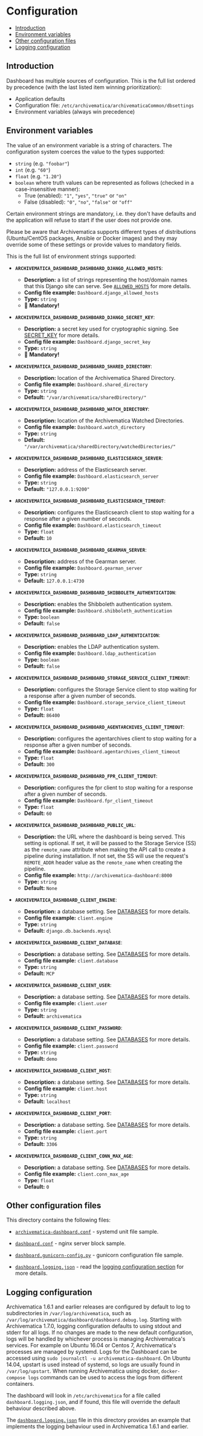 # Configuration

- [Introduction](#introduction)
- [Environment variables](#environment-variables)
- [Other configuration files](#other-configuration-files)
- [Logging configuration](#logging-configuration)

## Introduction

Dashboard has multiple sources of configuration. This is the full list ordered
by precedence (with the last listed item winning prioritization):

- Application defaults
- Configuration file: `/etc/archivematica/archivematicaCommon/dbsettings`
- Environment variables (always win precedence)

## Environment variables

The value of an environment variable is a string of characters. The
configuration system coerces the value to the types supported:

- `string` (e.g. `"foobar"`)
- `int` (e.g. `"60"`)
- `float` (e.g. `"1.20"`)
- `boolean` where truth values can be represented as follows (checked in a
case-insensitive manner):
    - True (enabled):  `"1"`, `"yes"`, `"true"` or `"on"`
    - False (disabled): `"0"`, `"no"`, `"false"` or `"off"`

Certain environment strings are mandatory, i.e. they don't have defaults and
the application will refuse to start if the user does not provide one.

Please be aware that Archivematica supports different types of distributions
(Ubuntu/CentOS packages, Ansible or Docker images) and they may override some
of these settings or provide values to mandatory fields.

This is the full list of environment strings supported:

- **`ARCHIVEMATICA_DASHBOARD_DASHBOARD_DJANGO_ALLOWED_HOSTS`**:
    - **Description:** a list of strings representing the host/domain names that this Django site can serve. See [`ALLOWED_HOSTS`](https://docs.djangoproject.com/en/1.8/ref/settings/#allowed-hosts) for more details.
    - **Config file example:** `Dashboard.django_allowed_hosts`
    - **Type:** `string`
    - :red_circle: **Mandatory!**

- **`ARCHIVEMATICA_DASHBOARD_DASHBOARD_DJANGO_SECRET_KEY`**:
    - **Description:** a secret key used for cryptographic signing. See [SECRET_KEY](https://docs.djangoproject.com/en/1.8/ref/settings/#secret-key) for more details.
    - **Config file example:** `Dashboard.django_secret_key`
    - **Type:** `string`
    - :red_circle: **Mandatory!**

- **`ARCHIVEMATICA_DASHBOARD_DASHBOARD_SHARED_DIRECTORY`**:
    - **Description:** location of the Archivematica Shared Directory.
    - **Config file example:** `Dashboard.shared_directory`
    - **Type:** `string`
    - **Default:** `"/var/archivematica/sharedDirectory/"`

- **`ARCHIVEMATICA_DASHBOARD_DASHBOARD_WATCH_DIRECTORY`**:
    - **Description:** location of the Archivematica Watched Directories.
    - **Config file example:** `Dashboard.watch_directory`
    - **Type:** `string`
    - **Default:** `"/var/archivematica/sharedDirectory/watchedDirectories/"`

- **`ARCHIVEMATICA_DASHBOARD_DASHBOARD_ELASTICSEARCH_SERVER`**:
    - **Description:** address of the Elasticsearch server.
    - **Config file example:** `Dashboard.elasticsearch_server`
    - **Type:** `string`
    - **Default:** `"127.0.0.1:9200"`

- **`ARCHIVEMATICA_DASHBOARD_DASHBOARD_ELASTICSEARCH_TIMEOUT`**:
    - **Description:** configures the Elasticsearch client to stop waiting for a response after a given number of seconds.
    - **Config file example:** `Dashboard.elasticsearch_timeout`
    - **Type:** `float`
    - **Default:** `10`

- **`ARCHIVEMATICA_DASHBOARD_DASHBOARD_GEARMAN_SERVER`**:
    - **Description:** address of the Gearman server.
    - **Config file example:** `Dashboard.gearman_server`
    - **Type:** `string`
    - **Default:** `127.0.0.1:4730`

- **`ARCHIVEMATICA_DASHBOARD_DASHBOARD_SHIBBOLETH_AUTHENTICATION`**:
    - **Description:** enables the Shibboleth authentication system.
    - **Config file example:** `Dashboard.shibboleth_authentication`
    - **Type:** `boolean`
    - **Default:** `false`

- **`ARCHIVEMATICA_DASHBOARD_DASHBOARD_LDAP_AUTHENTICATION`**:
    - **Description:** enables the LDAP authentication system.
    - **Config file example:** `Dashboard.ldap_authentication`
    - **Type:** `boolean`
    - **Default:** `false`

- **`ARCHIVEMATICA_DASHBOARD_DASHBOARD_STORAGE_SERVICE_CLIENT_TIMEOUT`**:
    - **Description:** configures the Storage Service client to stop waiting for a response after a given number of seconds.
    - **Config file example:** `Dashboard.storage_service_client_timeout`
    - **Type:** `float`
    - **Default:** `86400`

- **`ARCHIVEMATICA_DASHBOARD_DASHBOARD_AGENTARCHIVES_CLIENT_TIMEOUT`**:
    - **Description:** configures the agentarchives client to stop waiting for a response after a given number of seconds.
    - **Config file example:** `Dashboard.agentarchives_client_timeout`
    - **Type:** `float`
    - **Default:** `300`

- **`ARCHIVEMATICA_DASHBOARD_DASHBOARD_FPR_CLIENT_TIMEOUT`**:
    - **Description:** configures the fpr client to stop waiting for a response after a given number of seconds.
    - **Config file example:** `Dashboard.fpr_client_timeout`
    - **Type:** `float`
    - **Default:** `60`

- **`ARCHIVEMATICA_DASHBOARD_DASHBOARD_PUBLIC_URL`**:
    - **Description:** the URL where the dashboard is being served. This setting is optional. If set, it will be passed to the Storage Service (SS) as the `remote_name` attribute when making the API call to create a pipeline during installation. If not set, the SS will use the request's `REMOTE_ADDR` header value as the `remote_name` when creating the pipeline.
    - **Config file example:** `http://archivematica-dashboard:8000`
    - **Type:** `string`
    - **Default:** `None`

- **`ARCHIVEMATICA_DASHBOARD_CLIENT_ENGINE`**:
    - **Description:** a database setting. See [DATABASES](https://docs.djangoproject.com/en/1.8/ref/settings/#databases) for more details.
    - **Config file example:** `client.engine`
    - **Type:** `string`
    - **Default:** `django.db.backends.mysql`

- **`ARCHIVEMATICA_DASHBOARD_CLIENT_DATABASE`**:
    - **Description:** a database setting. See [DATABASES](https://docs.djangoproject.com/en/1.8/ref/settings/#databases) for more details.
    - **Config file example:** `client.database`
    - **Type:** `string`
    - **Default:** `MCP`

- **`ARCHIVEMATICA_DASHBOARD_CLIENT_USER`**:
    - **Description:** a database setting. See [DATABASES](https://docs.djangoproject.com/en/1.8/ref/settings/#databases) for more details.
    - **Config file example:** `client.user`
    - **Type:** `string`
    - **Default:** `archivematica`

- **`ARCHIVEMATICA_DASHBOARD_CLIENT_PASSWORD`**:
    - **Description:** a database setting. See [DATABASES](https://docs.djangoproject.com/en/1.8/ref/settings/#databases) for more details.
    - **Config file example:** `client.password`
    - **Type:** `string`
    - **Default:** `demo`

- **`ARCHIVEMATICA_DASHBOARD_CLIENT_HOST`**:
    - **Description:** a database setting. See [DATABASES](https://docs.djangoproject.com/en/1.8/ref/settings/#databases) for more details.
    - **Config file example:** `client.host`
    - **Type:** `string`
    - **Default:** `localhost`

- **`ARCHIVEMATICA_DASHBOARD_CLIENT_PORT`**:
    - **Description:** a database setting. See [DATABASES](https://docs.djangoproject.com/en/1.8/ref/settings/#databases) for more details.
    - **Config file example:** `client.port`
    - **Type:** `string`
    - **Default:** `3306`

- **`ARCHIVEMATICA_DASHBOARD_CLIENT_CONN_MAX_AGE`**:
    - **Description:** a database setting. See [DATABASES](https://docs.djangoproject.com/en/1.8/ref/settings/#databases) for more details.
    - **Config file example:** `client.conn_max_age`
    - **Type:** `float`
    - **Default:** `0`


## Other configuration files

This directory contains the following files:

- [`archivematica-dashboard.conf`](./archivematica-dashboard.conf) -
systemd unit file sample.

- [`dashboard.conf`](./dashboard.conf) - nginx server block sample.

- [`dashboard.gunicorn-config.py`](./dashboard.gunicorn-config.py) -
gunicorn configuration file sample.

- [`dashboard.logging.json`](./dashboard.logging.json) - read the
[logging configuration section](#logging-configuration) for more details.

## Logging configuration

Archivematica 1.6.1 and earlier releases are configured by default to log to
subdirectories in `/var/log/archivematica`, such as
`/var/log/archivematica/dashboard/dashboard.debug.log`. Starting with
Archivematica 1.7.0, logging configuration defaults to using stdout and stderr
for all logs. If no changes are made to the new default configuration, logs
will be handled by whichever process is managing Archivematica's services. For
example on Ubuntu 16.04 or Centos 7, Archivematica's processes are managed by
systemd. Logs for the Dashboard can be accessed using
`sudo journalctl -u archivematica-dashboard`. On Ubuntu 14.04, upstart is used
instead of systemd, so logs are usually found in `/var/log/upstart`. When
running Archivematica using docker, `docker-compose logs` commands can be used
to access the logs from different containers.

The dashboard will look in `/etc/archivematica` for a file called
`dashboard.logging.json`, and if found, this file will override the default
behaviour described above.

The [`dashboard.logging.json`](./dashboard.logging.json) file in this directory
provides an example that implements the logging behaviour used in Archivematica
1.6.1 and earlier.
